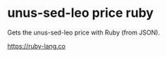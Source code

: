 # unus-sed-leo price ruby 

Gets the unus-sed-leo price with Ruby (from JSON).

https://ruby-lang.co
